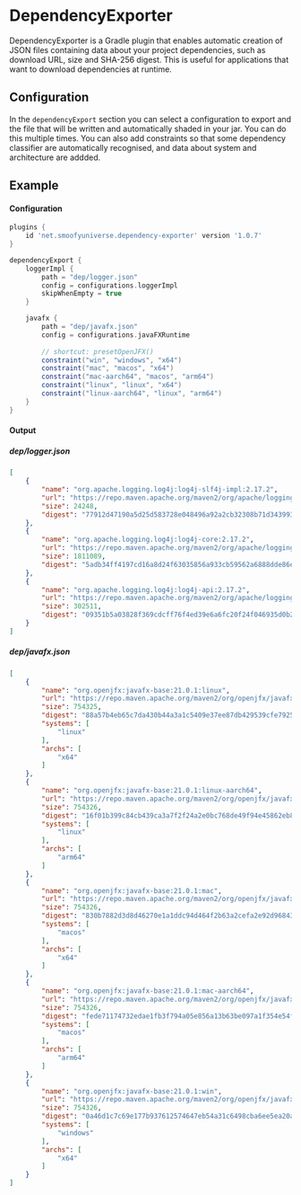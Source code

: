 # DependencyExporter

DependencyExporter is a Gradle plugin that enables automatic creation of JSON files containing data about your project
dependencies, such as download URL, size and SHA-256 digest. This is useful for applications that want to download
dependencies at runtime.

## Configuration

In the `dependencyExport` section you can select a configuration to export and the file that will be written and
automatically shaded in your jar. You can do this multiple times. You can also add constraints so that some dependency
classifier are automatically recognised, and data about system and architecture are addded.

## Example

#### Configuration

```groovy
plugins {
    id 'net.smoofyuniverse.dependency-exporter' version '1.0.7'
}

dependencyExport {
    loggerImpl {
        path = "dep/logger.json"
        config = configurations.loggerImpl
        skipWhenEmpty = true
    }

    javafx {
        path = "dep/javafx.json"
        config = configurations.javaFXRuntime
        
        // shortcut: presetOpenJFX()
        constraint("win", "windows", "x64")
        constraint("mac", "macos", "x64")
        constraint("mac-aarch64", "macos", "arm64")
        constraint("linux", "linux", "x64")
        constraint("linux-aarch64", "linux", "arm64")
    }
}
```

#### Output

##### dep/logger.json

```json
[
    {
        "name": "org.apache.logging.log4j:log4j-slf4j-impl:2.17.2",
        "url": "https://repo.maven.apache.org/maven2/org/apache/logging/log4j/log4j-slf4j-impl/2.17.2/log4j-slf4j-impl-2.17.2.jar",
        "size": 24248,
        "digest": "77912d47190a5d25d583728e048496a92a2cb32308b71d3439931d7719996637"
    },
    {
        "name": "org.apache.logging.log4j:log4j-core:2.17.2",
        "url": "https://repo.maven.apache.org/maven2/org/apache/logging/log4j/log4j-core/2.17.2/log4j-core-2.17.2.jar",
        "size": 1811089,
        "digest": "5adb34ff4197cd16a8d24f63035856a933cb59562a6888dde86e9450fcfef646"
    },
    {
        "name": "org.apache.logging.log4j:log4j-api:2.17.2",
        "url": "https://repo.maven.apache.org/maven2/org/apache/logging/log4j/log4j-api/2.17.2/log4j-api-2.17.2.jar",
        "size": 302511,
        "digest": "09351b5a03828f369cdcff76f4ed39e6a6fc20f24f046935d0b28ef5152f8ce4"
    }
]
```

##### dep/javafx.json

```json
[
    {
        "name": "org.openjfx:javafx-base:21.0.1:linux",
        "url": "https://repo.maven.apache.org/maven2/org/openjfx/javafx-base/21.0.1/javafx-base-21.0.1-linux.jar",
        "size": 754325,
        "digest": "88a57b4eb65c7da430b44a3a1c5409e37ee87db429539cfe79251aaa0422f666",
        "systems": [
            "linux"
        ],
        "archs": [
            "x64"
        ]
    },
    {
        "name": "org.openjfx:javafx-base:21.0.1:linux-aarch64",
        "url": "https://repo.maven.apache.org/maven2/org/openjfx/javafx-base/21.0.1/javafx-base-21.0.1-linux-aarch64.jar",
        "size": 754326,
        "digest": "16f01b399c84cb439ca3a7f2f24a2e0bc768de49f94e45862eb8e8578315ccfe",
        "systems": [
            "linux"
        ],
        "archs": [
            "arm64"
        ]
    },
    {
        "name": "org.openjfx:javafx-base:21.0.1:mac",
        "url": "https://repo.maven.apache.org/maven2/org/openjfx/javafx-base/21.0.1/javafx-base-21.0.1-mac.jar",
        "size": 754326,
        "digest": "830b7882d3d8d46270e1a1ddc94d464f2b63a2cefa2e92d968433f590f6d0c9e",
        "systems": [
            "macos"
        ],
        "archs": [
            "x64"
        ]
    },
    {
        "name": "org.openjfx:javafx-base:21.0.1:mac-aarch64",
        "url": "https://repo.maven.apache.org/maven2/org/openjfx/javafx-base/21.0.1/javafx-base-21.0.1-mac-aarch64.jar",
        "size": 754326,
        "digest": "fede71174732edae1fb3f794a05e856a13b63be097a1f354e54f1a302ead810f",
        "systems": [
            "macos"
        ],
        "archs": [
            "arm64"
        ]
    },
    {
        "name": "org.openjfx:javafx-base:21.0.1:win",
        "url": "https://repo.maven.apache.org/maven2/org/openjfx/javafx-base/21.0.1/javafx-base-21.0.1-win.jar",
        "size": 754326,
        "digest": "0a46d1c7c69e177b937612574647eb54a31c6498cba6ee5ea20a0e8c2d4c2444",
        "systems": [
            "windows"
        ],
        "archs": [
            "x64"
        ]
    }
]
```
